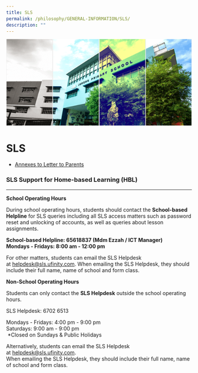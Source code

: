 ```yaml
---
title: SLS
permalink: /philosophy/GENERAL-INFORMATION/SLS/
description: ""
---
```



![](/images/Banner.png)

SLS
===

* [Annexes to Letter to Parents](/files/Annexes%20to%20Letter%20to%20Parents.pdf)

### SLS Support for Home-based Learning (HBL)
-----------------------------------------

<b>School Operating Hours</b> 
  
During school operating hours, students should contact the <b>School-based Helpline</b> for SLS queries including all SLS access matters such as password reset and unlocking of accounts, as well as queries about lesson assignments.      
  

<b>School-based Helpline: 65618837 (Mdm Ezzah / ICT Manager)   
Mondays - Fridays: 8:00 am - 12:00 pm</b>  
  
For other matters, students can email the SLS Helpdesk at [helpdesk@sls.ufinity.com](mailto:helpdesk@sls.ufinity.com). When emailing the SLS Helpdesk, they should include their full name, name of school and form class.       
  
<b>Non-School Operating Hours</b>
  
Students can only contact the <b>SLS Helpdesk</b> outside the school operating hours.     
  
SLS Helpdesk: 6702 6513     
  
Mondays - Fridays: 4:00 pm - 9:00 pm    
Saturdays: 9:00 am - 9:00 pm   
 \*Closed on Sundays & Public Holidays     
  
Alternatively, students can email the SLS Helpdesk at [helpdesk@sls.ufinity.com](mailto:helpdesk@sls.ufinity.com).   
When emailing the SLS Helpdesk, they should include their full name, name of school and form class.